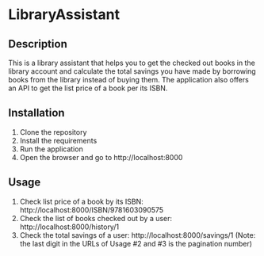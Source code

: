 # LibraryAssistant

## Description
This is a library assistant that helps you to get the checked out books in the library account and calculate the total savings you have made by borrowing books from the library instead of buying them.
The application also offers an API to get the list price of a book per its ISBN.

## Installation
1. Clone the repository
2. Install the requirements
3. Run the application
4. Open the browser and go to http://localhost:8000

## Usage
1. Check list price of a book by its ISBN: http://localhost:8000/ISBN/9781603090575
2. Check the list of books checked out by a user: http://localhost:8000/history/1
3. Check the total savings of a user: http://localhost:8000/savings/1
   (Note: the last digit in the URLs of Usage #2 and #3 is the pagination number)